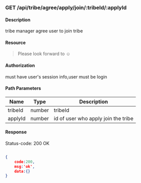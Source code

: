 ### GET /api/tribe/agree/apply/join/:tribeId/:applyId

#### Description
tribe manager agree user to join tribe
#### Resource
 > Please look forward to ☺

#### Authorization
must have user's session info,user must be login

#### Path Parameters
|Name|Type|Description| 
|----|---|---|
| tribeId |number| tribeId| 
| applyId |number| id of user who apply join the tribe| 


#### Response
Status-code: 200 OK

```json

{   
    code:200,
    msg:'ok',
    data:{}
}
```
 